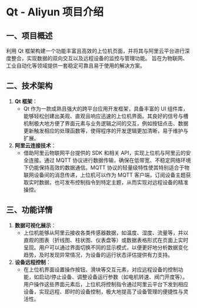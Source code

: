 # Qt - Aliyun 项目介绍

## 一、项目概述
利用 Qt 框架构建一个功能丰富且高效的上位机页面，并将其与阿里云平台进行深度整合，实现数据的双向交互以及远程设备的监控与管理功能。
旨在为物联网、工业自动化等领域提供一套稳定可靠且易于使用的解决方案。

## 二、技术架构
1. **Qt 框架**：
   - Qt 作为一款成熟且强大的跨平台应用开发框架，具备丰富的 UI 组件库，能够轻松创建出美观、直观且响应迅速的上位机界面。其良好的信号与槽机制极大地方便了界面元素与业务逻辑之间的交互，例如按钮点击、数据更新触发相应的处理函数等，使得程序的开发逻辑更加清晰，易于维护与扩展。
2. **阿里云连接技术**：
   - 借助阿里云物联网平台提供的 SDK 和相关 API，实现上位机与阿里云的安全连接。通过 MQTT 协议进行数据传输，确保在低带宽、不稳定网络环境下仍能保持高效的数据通信。MQTT 协议的轻量级特性使其特别适合于物联网设备间的消息传递，上位机可以作为 MQTT 客户端，订阅设备主题获取实时数据，也可发布控制指令到特定主题，从而实现对远程设备的精准操控。

## 三、功能详情
1. **数据可视化展示**：
   - 上位机能够从阿里云接收各类传感器数据，如温度、湿度、流量等，并以直观的图表（折线图、柱状图、仪表盘等）或数据表格形式在页面上实时呈现。用户可以通过界面切换不同的显示模式，以便更好地分析数据变化趋势，及时发现异常情况，为设备的运行状态评估提供有力支持。
2. **设备远程控制**：
   - 在上位机界面设置操作按钮、滑块等交互元素，对应远程设备的控制功能，如启动/停止设备、调整设备运行参数（如电机转速、阀门开度等）。用户操作这些界面元素后，上位机将控制指令通过阿里云平台下发到相应设备，实现远程、即时的设备控制，极大地提高了设备管理的便捷性与灵活性。